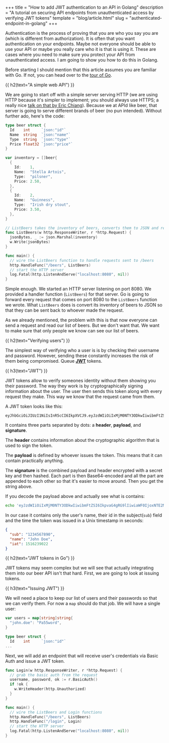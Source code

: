+++
title = "How to add JWT authentication to an API in Golang"
description = "A tutorial on securing API endpoints from unauthenticated access by verifying JWT tokens"
template = "blog/article.html"
slug = "authenticated-endpoint-in-golang"
+++

Authentication is the process of proving that you are who you say you are (which is different from authorization).
It is often that you want authentication on your endpoints. 
Maybe not everyone should be able to use your API or maybe you really care who it is that is using it.
These are cases where you need to make sure you protect your API from unauthenticated access.
I am going to show you how to do this in Golang.

Before starting I should mention that this article assumes you are familiar with Go.
If not, you can head over to the [tour of Go](https://tour.golang.org/list).

{{ h2(text="A simple web API") }}

We are going to start off with a simple server serving HTTP (we are using HTTP because it's simpler to implement;
you should always use HTTPS; a really nice [talk on that by Eric Chiang](https://www.youtube.com/watch?v=VwPQKS9Njv0)).
Because we at APId like beer, that server is going to serve different brands of beer (no pun intended).
Without further ado, here's the code:

```go
type beer struct {
  Id    int     `json:"id"`
  Name  string  `json:"name"`
  Type  string  `json:"type"`
  Price float32 `json:"price"`
}

var inventory = []beer{
  {
    Id:    1,
    Name:  "Stella Artois",
    Type:  "pilsner",
    Price: 2.50,
  },
  {
    Id:    2,
    Name:  "Guinness",
    Type:  "Irish dry stout",
    Price: 3.50,
  },
}

// ListBeers takes the inventory of beers, converts them to JSON and returns them
func ListBeers(w http.ResponseWriter, r *http.Request) {
  jsonBytes, _ := json.Marshal(inventory)
  w.Write(jsonBytes)
}

func main() {
  // wire the ListBeers function to handle requests sent to /beers
  http.HandleFunc("/beers", ListBeers)
  // start the HTTP server
  log.Fatal(http.ListenAndServe("localhost:8080", nil))
}
```

Simple enough. We started an HTTP server listening on port 8080.
We provided a handler function (`ListBeers`) for that server. Go is going to forward every request 
that comes on port 8080 to the `ListBeers` function we wrote. 
What `ListBeers` does is convert its inventory of beers to JSON so that they can be
sent back to whoever made the request.

As we already mentioned, the problem with this is that now everyone can send a request and read our list of beers.
But we don't want that. We want to make sure that only people we know can see our list of beers.

{{ h2(text="Verifying users") }}

The simplest way of verifying who a user is is by checking their username and password. However, sending these 
constantly increases the risk of them being compromised. Queue [**JWT**](https://jwt.io/) tokens.

{{ h3(text="JWT") }}

JWT tokens allow to verify someones identity without them showing you their password. The way they work is
by cryptographically signing information about the user. The user then sends this token along with every
request they make. This way we know that the request came from them.

A JWT token looks like this:

```text
eyJhbGciOiJIUzI1NiIsInR5cCI6IkpXVCJ9.eyJzdWIiOiIxMjM0NTY3ODkwIiwibmFtZSI6IkpvaG4gRG9lIiwiaWF0IjoxNTE2MjM5MDIyfQ.SflKxwRJSMeKKF2QT4fwpMeJf36POk6yJV_adQssw5c
```

It contains three parts separated by dots: a **header**, **payload**, and **signature**.

The **header** contains information about the cryptographic algorithm that is used to sign the token.

The **payload** is defined by whoever issues the token. This means that it can contain practically anything.

The **signature** is the combined payload and header encrypted with a secret key and then hashed. Each part
is then Base64-encoded and all the part are appended to each other so that it's easier to move around.
Then you get the string above.

If you decode the payload above and actually see what is contains:

```sh
echo 'eyJzdWIiOiIxMjM0NTY3ODkwIiwibmFtZSI6IkpvaG4gRG9lIiwiaWF0IjoxNTE2MjM5MDIyfQ' | base64 --decode
```

In our case it contains only the user's name, their id in the subject(`sub`) field and the time the token was issued
in a Unix timestamp in seconds:

```json
{
  "sub": "1234567890",
  "name": "John Doe",
  "iat": 1516239022
}
```

{{ h2(text="JWT tokens in Go") }}

JWT tokens may seem complex but we will see that actually integrating them into our beer API isn't that hard. 
First, we are going to look at issuing tokens.

{{ h3(text="Issuing JWT") }}

We will need a place to keep our list of users and their passwords so that we can verify them.
For now a `map` should do that job. We will have a single user:

```go
var users = map[string]string{
  "john.doe": "Pa55word",
}

type beer struct {
  Id    int     `json:"id"`
...
```

Next, we will add an endpoint that will receive user's credentials via Basic Auth and issue a JWT token.

```go
func Login(w http.ResponseWriter, r *http.Request) {
  // grab the basic auth from the request 
  username, password, ok := r.BasicAuth()
  if !ok {
    w.WriteHeader(http.Unauthorized)
  }  
}

func main() {
  // wire the ListBeers and Login functions
  http.HandleFunc("/beers", ListBeers)
  http.HandleFunc("/login", Login)
  // start the HTTP server
  log.Fatal(http.ListenAndServe("localhost:8080", nil))
}
```
